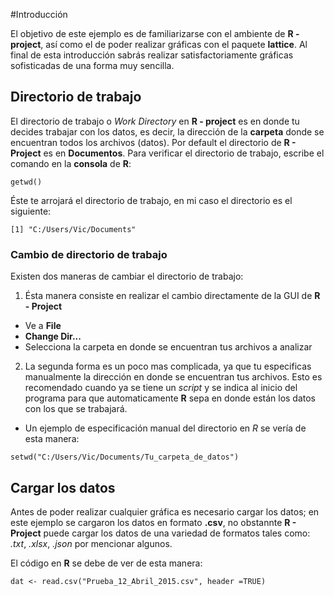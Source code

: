 #Introducción

El objetivo de este ejemplo es de familiarizarse con el ambiente de **R - project**, así como el de poder realizar gráficas con el paquete **lattice**. Al final de esta introducción sabrás realizar satisfactoriamente gráficas sofisticadas de una forma muy sencilla.

## Directorio de trabajo

El directorio de trabajo o *Work Directory* en **R - project** es en donde tu decides trabajar con los datos, es decir, la dirección de la **carpeta** donde se encuentran todos los archivos (datos). Por default el directorio de **R - Project** es en **Documentos**. Para verificar el directorio de trabajo, escribe el comando en la **consola** de **R**:

````{r}
getwd()
````
Éste te arrojará el directorio de trabajo, en mi caso el directorio es el siguiente:

````{r}
[1] "C:/Users/Vic/Documents"
````
### Cambio de directorio de trabajo

Existen dos maneras de cambiar el directorio de trabajo:   

1. Ésta manera consiste en realizar el cambio directamente de la GUI de **R - Project**
  + Ve a **File**  
  + **Change Dir...**
  + Selecciona la carpeta en donde se encuentran tus archivos a analizar

2. La segunda forma es un poco mas complicada, ya que tu especificas manualmente la dirección en donde se encuentran tus archivos. Esto es recomendado cuando ya se tiene un *script* y se indica al inicio del programa para que automaticamente **R** sepa en donde están los datos con los que se trabajará.

  + Un ejemplo de especificación manual del directorio en *R* se vería de esta manera:

````{r}
setwd("C:/Users/Vic/Documents/Tu_carpeta_de_datos")
````
## Cargar los datos

Antes de poder realizar cualquier gráfica es necesario cargar los datos; en este ejemplo se cargaron los datos en formato **.csv**, no obstannte **R - Project** puede cargar los datos de una variedad de formatos tales como: *.txt*, *.xlsx*, *.json* por mencionar algunos.

El código en **R** se debe de ver de esta manera:

````{r}
dat <- read.csv("Prueba_12_Abril_2015.csv", header =TRUE)
````
